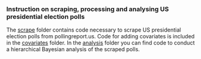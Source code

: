 ### Instruction on scraping, processing and analysing US presidential election polls

The [scrape](https://github.com/SinaMaria412/predictors_of_polling_errors/tree/master/us_president/scrape) folder contains code necessary to scrape US presidential election polls from pollingreport.us.
Code for adding covariates is included in the [covariates](https://github.com/SinaMaria412/predictors_of_polling_errors/tree/master/us_president/covariates) folder. 
In the [analysis]() folder you can find code to conduct a hierarchical Bayesian analysis of the scraped polls.



